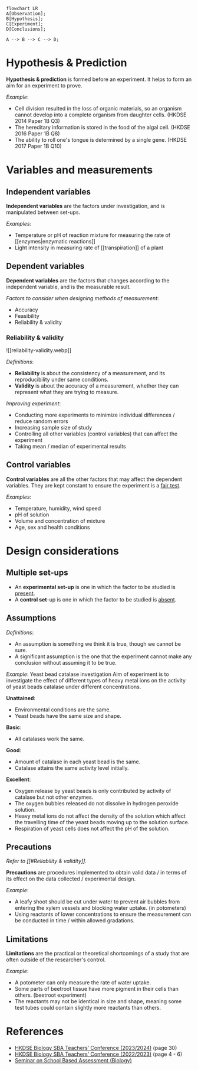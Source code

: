 ```mermaid
flowchart LR
A[Observation];
B[Hypothesis];
C[Experiment];
D[Conclusions];

A --> B --> C --> D;
```

# Hypothesis & Prediction
**Hypothesis & prediction** is formed before an experiment. It helps to form an <span class="hi-blue">aim</span> for an experiment to prove.

*Example*:
- Cell division resulted in the loss of organic materials, so an organism cannot develop into a complete organism from daughter cells. (HKDSE 2014 Paper 1B Q3)
- The hereditary information is stored in the food of the algal cell. (HKDSE 2016 Paper 1B Q8)
- The ability to roll one's tongue is determined by a single gene. (HKDSE 2017 Paper 1B Q10)

# Variables and measurements
## Independent variables
**Independent variables** are the factors under investigation, and is manipulated between set-ups.

*Examples*:
- Temperature or pH of reaction mixture for measuring the rate of [[enzymes|enzymatic reactions]]
- Light intensity in measuring rate of [[transpiration]] of a plant

## Dependent variables
**Dependent variables** are the factors that changes according to the independent variable, and is the measurable result.

*Factors to consider when designing methods of measurement*:
- Accuracy
- Feasibility
- Reliability & validity

### Reliability & validity
![[reliability-validity.webp]]

*Definitions*:
- **Reliability** is about the consistency of a measurement, and its reproducibility under same conditions.
- **Validity** is about the accuracy of a measurement, whether they can represent what they are trying to measure.

*Improving experiment*:
- Conducting more experiments to minimize individual differences / reduce random errors
- Increasing sample size of study
- Controlling all other variables (control variables) that can affect the experiment
- Taking mean / median of experimental results

## Control variables
**Control variables** are all the other factors that may affect the dependent variables. They are kept constant to ensure the experiment is a <u>fair test</u>.

*Examples*:
- Temperature, humidity, wind speed
- pH of solution
- Volume and concentration of mixture
- Age, sex and health conditions

# Design considerations
## Multiple set-ups
- An **experimental set-up** is one in which the factor to be studied is <u>present</u>.
- A **control set**-up is one in which the factor to be studied is <u>absent</u>.

## Assumptions
*Definitions*:
- An assumption is something we think it is true, though <span class="hi-green">we cannot be sure</span>.
- A significant assumption is the one that the <span class="hi-green">experiment cannot make any conclusion without assuming it to be true</span>.

*Example*: Yeast bead catalase investigation
Aim of experiment is to investigate the effect of different types of heavy metal ions on the activity of yeast beads catalase under different concentrations.

**Unattained**:
- Environmental conditions are the same.
- Yeast beads have the same size and shape.

**Basic**:
- All catalases work the same.

**Good**:
- Amount of catalase in each yeast bead is the same.
- Catalase attains the same activity level initially.

**Excellent**:
- Oxygen release by yeast beads is only contributed by activity of catalase but not other enzymes.
- The oxygen bubbles released do not dissolve in hydrogen peroxide solution.
- Heavy metal ions do not affect the density of the solution which affect the travelling time of the yeast beads moving up to the solution surface.
- Respiration of yeast cells does not affect the pH of the solution.

## Precautions
*Refer to [[#Reliability & validity]].*

**Precautions** are procedures implemented to obtain valid data / in terms of its effect on the data collected / experimental design.

*Example*:
- A leafy shoot should be cut under water to prevent air bubbles from entering the xylem vessels and blocking water uptake. (in potometers)
- Using reactants of lower concentrations to ensure the measurement can be conducted in time / within allowed gradations.

## Limitations
**Limitations** are the practical or theoretical shortcomings of a study that are often outside of the researcher's control.

*Example*:
- A potometer can only measure the rate of water uptake.
- Some parts of beetroot tissue have more pigment in their cells than others. (beetroot experiment)
- The reactants may not be identical in size and shape, meaning some test tubes could contain slightly more reactants than others.

# References
- [HKDSE Biology SBA Teachers’ Conference (2023/2024)](https://www.hkeaa.edu.hk/DocLibrary/SBA/HKDSE/ConfDoc-BIO-1023-04.pdf) (page 30)
- [HKDSE Biology SBA Teachers’ Conference (2022/2023)](https://www.hkeaa.edu.hk/DocLibrary/SBA/HKDSE/ConfDoc-BIO-1122-01.pdf) (page 4 - 6)
- [Seminar on School Based Assessment (Biology)](https://www.hkeaa.edu.hk/DocLibrary/SBA/HKDSE/Powerpoint-BIO-0423-01.pdf)
